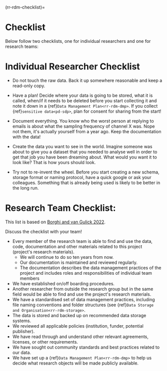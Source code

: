 (rr-rdm-checklist)=
# Checklist
Below follow two checklists, one for individual researchers and one for research teams:

# Individual Researcher Checklist

- Do not touch the raw data. 
Back it up somewhere reasonable and keep a read-only copy.

- Have a plan! 
Decide where your data is going to be stored, what it is called, when/if it needs to be deleted before you start collecting it and note it down in a {ref}`Data Management Plan<rr-rdm-dmp>`. 
If you collect {ref}`sensitive data<pd-sdp>`, plan for consent for sharing from the start!

- Document everything. 
You know who the worst person at replying to emails is about what the sampling frequency of channel X was. 
Nope not them, it's actually yourself from a year ago. 
Keep the documentation with the data!

- Create the data you want to see in the world. 
Imagine someone was about to give you a dataset that you needed to analyse well in order to get that job you have been dreaming about. 
What would you want it to look like? That is how yours should look.

- Try not to re-invent the wheel. 
Before you start creating a new schema, storage format or naming protocol, have a quick google or ask your colleagues. 
Something that is already being used is likely to be better in the long run.

# Research Team Checklist: 
This list is based on [Borghi and van Gulick 2022](https://doi.org/10.1162/99608f92.9497f68e).

Discuss the checklist with your team!
  
- Every member of the research team is able to find and use the data, code, documentation and other materials related to this project (project's research materials).
    - We will continue to do so ten years from now.
    - Our documentation is maintained and reviewed regularly. 
    - The documentation describes the data management practices of the project and includes roles and responsibilities of individual team members      
- We have established on/off boarding procedures.
- Another researcher from outside the research group but in the same field would be able to find and use the project's research materials.
- We have a standardised set of data management practices, including file naming conventions and folder structures (see {ref}`Data Storage and Organisation<rr-rdm-storage>`.
- The data is stored and backed up on recommended data storage systems.
- We reviewed all applicable policies (institution, funder, potential publisher).
- We have read through and understand other relevant agreements, licenses, or other requirements.
- We have sought out community standards and best practices related to our data.
- We have set up a {ref}`Data Management Plan<rr-rdm-dmp>` to help us decide what research objects will be made publicly available.   

